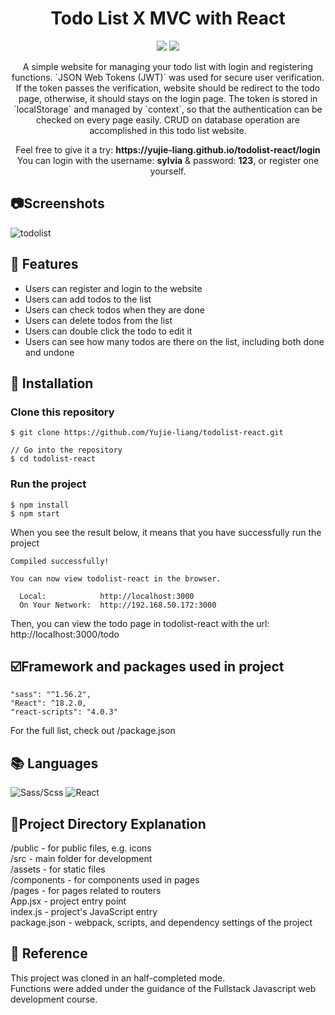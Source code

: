 # <div align='center'>Todo List X MVC with React</div>

<div align='center'>
<p>
    <img src="https://img.shields.io/badge/Sass/Scss-1.77.0-pink"/>
    <img src="https://img.shields.io/badge/React-18.3.1-blue"/>
</p>
<p>
A simple website for managing your todo list with login and registering functions. `JSON Web Tokens (JWT)` was used for secure user verification. If the token passes the verification, website should be redirect to the todo page, otherwise, it should stays on the login page. The token is stored in `localStorage` and managed by `context`, so that the authentication can be checked on every page easily. CRUD on database operation are accomplished in this todo list website.
</p>
<p>Feel free to give it a try: <strong>https://yujie-liang.github.io/todolist-react/login</strong><br>
You can login with the username: <strong>sylvia</strong> & password: <strong>123</strong>, or register one yourself.
</p>
</div>

## :camera:Screenshots

![todolist](https://i.imgur.com/Vhv34sG.png)

## :star2: Features

- Users can register and login to the website<br>
- Users can add todos to the list<br>
- Users can check todos when they are done<br>
- Users can delete todos from the list<br>
- Users can double click the todo to edit it<br>
- Users can see how many todos are there on the list, including both done and undone<br>

## :diamond_shape_with_a_dot_inside: Installation

### Clone this repository

```
$ git clone https://github.com/Yujie-liang/todolist-react.git

// Go into the repository
$ cd todolist-react

```

### Run the project

```
$ npm install
$ npm start
```

When you see the result below, it means that you have successfully run the project

```
Compiled successfully!

You can now view todolist-react in the browser.

  Local:            http://localhost:3000
  On Your Network:  http://192.168.50.172:3000

```

Then, you can view the todo page in todolist-react with the url: http://localhost:3000/todo

## :ballot_box_with_check:Framework and packages used in project

```
"sass": "^1.56.2",
"React": ^18.2.0,
"react-scripts": "4.0.3"
```

For the full list, check out /package.json

## :books: Languages

<div>
<img alt="Sass/Scss" src="https://img.shields.io/badge/SASS%20-hotpink.svg?&style=for-the-badge&logo=SASS&logoColor=white"/>
<img alt="React" src="https://img.shields.io/badge/react-%2320232a.svg?style=for-the-badge&logo=react&logoColor=%2361DAFB"/>

## :floppy_disk:Project Directory Explanation

/public - for public files, e.g. icons  
/src - main folder for development  
/assets - for static files  
/components - for components used in pages  
/pages - for pages related to routers  
App.jsx - project entry point  
index.js - project's JavaScript entry  
package.json - webpack, scripts, and dependency settings of the project

## 💎 Reference

This project was cloned in an half-completed mode.  
Functions were added under the guidance of the Fullstack Javascript web development course.
